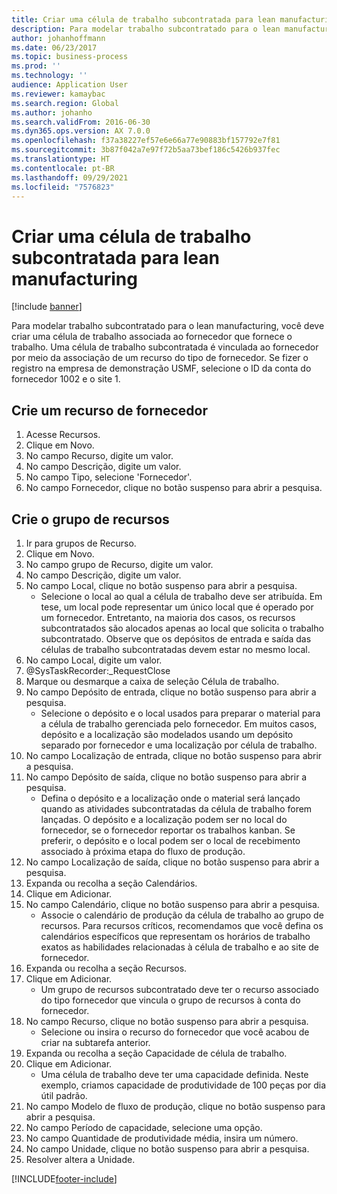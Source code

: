 ```yaml
---
title: Criar uma célula de trabalho subcontratada para lean manufacturing
description: Para modelar trabalho subcontratado para o lean manufacturing, você deve criar uma célula de trabalho associada ao fornecedor que fornece o trabalho.
author: johanhoffmann
ms.date: 06/23/2017
ms.topic: business-process
ms.prod: ''
ms.technology: ''
audience: Application User
ms.reviewer: kamaybac
ms.search.region: Global
ms.author: johanho
ms.search.validFrom: 2016-06-30
ms.dyn365.ops.version: AX 7.0.0
ms.openlocfilehash: f37a38227ef57e6e66a77e90883bf157792e7f81
ms.sourcegitcommit: 3b87f042a7e97f72b5aa73bef186c5426b937fec
ms.translationtype: HT
ms.contentlocale: pt-BR
ms.lasthandoff: 09/29/2021
ms.locfileid: "7576823"
---
```

# <a name="create-a-subcontracted-work-cell-for-lean-manufacturing"></a>Criar uma célula de trabalho subcontratada para lean manufacturing

[!include [banner](../../includes/banner.md)]

Para modelar trabalho subcontratado para o lean manufacturing, você deve criar uma célula de trabalho associada ao fornecedor que fornece o trabalho. Uma célula de trabalho subcontratada é vinculada ao fornecedor por meio da associação de um recurso do tipo de fornecedor. Se fizer o registro na empresa de demonstração USMF, selecione o ID da conta do fornecedor 1002 e o site 1.


## <a name="create-a-vendor-resource"></a>Crie um recurso de fornecedor
1. Acesse Recursos.
2. Clique em Novo.
3. No campo Recurso, digite um valor.
4. No campo Descrição, digite um valor.
5. No campo Tipo, selecione 'Fornecedor'.
6. No campo Fornecedor, clique no botão suspenso para abrir a pesquisa.

## <a name="create-the-resource-group"></a>Crie o grupo de recursos
1. Ir para grupos de Recurso.
2. Clique em Novo.
3. No campo grupo de Recurso, digite um valor.
4. No campo Descrição, digite um valor.
5. No campo Local, clique no botão suspenso para abrir a pesquisa.
    * Selecione o local ao qual a célula de trabalho deve ser atribuída. Em tese, um local pode representar um único local que é operado por um fornecedor. Entretanto, na maioria dos casos, os recursos subcontratados são alocados apenas ao local que solicita o trabalho subcontratado. Observe que os depósitos de entrada e saída das células de trabalho subcontratadas devem estar no mesmo local.  
6. No campo Local, digite um valor.
7. @SysTaskRecorder:_RequestClose
8. Marque ou desmarque a caixa de seleção Célula de trabalho.
9. No campo Depósito de entrada, clique no botão suspenso para abrir a pesquisa.
    * Selecione o depósito e o local usados para preparar o material para a célula de trabalho gerenciada pelo fornecedor. Em muitos casos, depósito e a localização são modelados usando um depósito separado por fornecedor e uma localização por célula de trabalho.  
10. No campo Localização de entrada, clique no botão suspenso para abrir a pesquisa.
11. No campo Depósito de saída, clique no botão suspenso para abrir a pesquisa.
    * Defina o depósito e a localização onde o material será lançado quando as atividades subcontratadas da célula de trabalho forem lançadas. O depósito e a localização podem ser no local do fornecedor, se o fornecedor reportar os trabalhos kanban. Se preferir, o depósito e o local podem ser o local de recebimento associado à próxima etapa do fluxo de produção.  
12. No campo Localização de saída, clique no botão suspenso para abrir a pesquisa.
13. Expanda ou recolha a seção Calendários.
14. Clique em Adicionar.
15. No campo Calendário, clique no botão suspenso para abrir a pesquisa.
    * Associe o calendário de produção da célula de trabalho ao grupo de recursos. Para recursos críticos, recomendamos que você defina os calendários específicos que representam os horários de trabalho exatos as habilidades relacionadas à célula de trabalho e ao site de fornecedor.  
16. Expanda ou recolha a seção Recursos.
17. Clique em Adicionar.
    * Um grupo de recursos subcontratado deve ter o recurso associado do tipo fornecedor que vincula o grupo de recursos à conta do fornecedor.  
18. No campo Recurso, clique no botão suspenso para abrir a pesquisa.
    * Selecione ou insira o recurso do fornecedor que você acabou de criar na subtarefa anterior.  
19. Expanda ou recolha a seção Capacidade de célula de trabalho.
20. Clique em Adicionar.
    * Uma célula de trabalho deve ter uma capacidade definida. Neste exemplo, criamos capacidade de produtividade de 100 peças por dia útil padrão.  
21. No campo Modelo de fluxo de produção, clique no botão suspenso para abrir a pesquisa.
22. No campo Período de capacidade, selecione uma opção.
23. No campo Quantidade de produtividade média, insira um número.
24. No campo Unidade, clique no botão suspenso para abrir a pesquisa.
25. Resolver altera a Unidade.



[!INCLUDE[footer-include](../../../includes/footer-banner.md)]